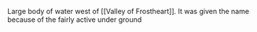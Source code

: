 Large body of water west of [[Valley of Frostheart]]. It was given the name because of the fairly active under ground 